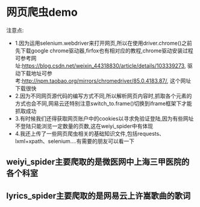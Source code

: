 # 网页爬虫demo

注意点:
 * 1.因为运用selenium.webdriver来打开网页,所以在使用driver.chrome()之前先下载google chrome驱动器,firfox也有相对应的教程,chrome驱动安装过程可参考网址:https://blog.csdn.net/weixin_44318830/article/details/103339273, 驱动下载地址可参考:http://npm.taobao.org/mirrors/chromedriver/85.0.4183.87/, 这个网址下载很快
 * 2.因为不同网页源代码的编写方式不同,所以解析网页内容时,抓取各个元素的方式也会不同,网易云还特别注意switch_to.frame()切换到iframe框架下才能抓取成功
 * 3.有时候我们还得获取网页账户中的cookies以寻求免验证登陆,因为有些网址不登陆只能浏览一定数量的页数,这在weiyi_spider中有体现
 * 4.我还上传了一些网页爬虫相关的基础知识文件,包括requests、lxml+xpath、selenium....有需要的朋友可以看一下
 
## weiyi_spider主要爬取的是微医网中上海三甲医院的各个科室

## lyrics_spider主要爬取的是网易云上许嵩歌曲的歌词
